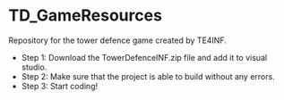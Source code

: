 # TD_GameResources
Repository for the tower defence game created by TE4INF. 
* Step 1: Download the TowerDefenceINF.zip file and add it to visual studio.
* Step 2: Make sure that the project is able to build without any errors.
* Step 3: Start coding!

